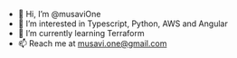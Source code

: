 - 👋 Hi, I’m @musaviOne
- 👀 I’m interested in Typescript, Python, AWS and Angular
- 🌱 I’m currently learning Terraform
- 📫 Reach me at musavi.one@gmail.com

<!---
musaviOne/musaviOne is a ✨ special ✨ repository because its `README.md` (this file) appears on your GitHub profile.
You can click the Preview link to take a look at your changes.
--->
